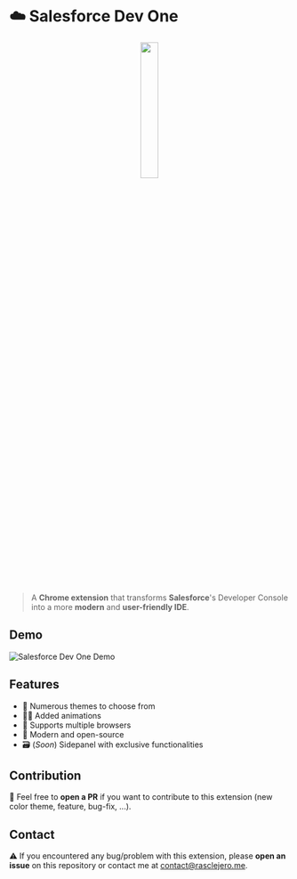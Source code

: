 # ☁️ Salesforce Dev One
<p align="center">
  <a href="https://chromewebstore.google.com/detail/salesforce-dev-one/jedmkdahceaanphkkgcpomolecpijici?hl=fr">
    <img src="https://storage.googleapis.com/web-dev-uploads/image/WlD8wC6g8khYWPJUsQceQkhXSlv1/HRs9MPufa1J1h5glNhut.png" width="25%"/>
  </a>
</p>

> A **Chrome extension** that transforms **Salesforce**'s Developer Console into a more **modern** and **user-friendly IDE**.

## Demo 

![Salesforce Dev One Demo](https://github.com/jairaume/salesforce-dev-console-one/assets/60481472/c073da39-2c3b-4f36-9039-1a07f2768769)

## Features
- 🎨 Numerous themes to choose from
- 🏃‍♂️ Added animations
- 🧩 Supports multiple browsers
- 🤖 Modern and open-source
- 🗃️ (*Soon*) Sidepanel with exclusive functionalities

## Contribution

👋 Feel free to **open a PR** if you want to contribute to this extension (new color theme, feature, bug-fix, ...).

## Contact

⚠️ If you encountered any bug/problem with this extension, please **open an issue** on this repository or contact me at [contact@rasclejero.me](mailto:contact@rasclejero.me).
